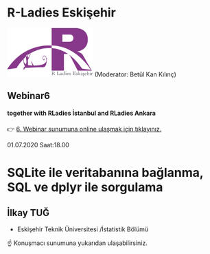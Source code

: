 # R-Ladies Eskişehir 

<img src="https://github.com/bkanx/R-Ladies-EskisehR-Stickers/blob/master/Init.png" width="200"> (Moderator: Betül Kan Kılınç)


## Webinar6

#### together with RLadies İstanbul and RLadies Ankara

:point_right:   [6. Webinar sunumuna online ulaşmak için tıklayınız.](https://bkanx.github.io/RLadiesEskisehir-Webinar6/)

01.07.2020 Saat:18.00

# SQLite ile veritabanına bağlanma, SQL ve dplyr ile sorgulama

## İlkay TUĞ

  
  - Eskişehir Teknik Üniversitesi /İstatistik Bölümü

 :point_up: Konuşmacı sunumuna yukarıdan ulaşabilirsiniz.
